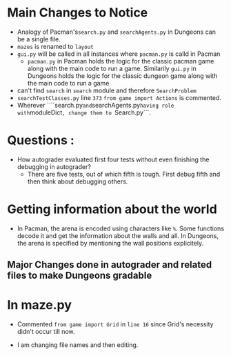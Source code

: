 # Main Changes to Notice
* Analogy of Pacman's```search.py``` and ```searchAgents.py``` in Dungeons can be a single file. 
* ```mazes``` is renamed to ```layout```
* ```gui.py``` will be called in all instances where ```pacman.py``` is calld in Pacman
	* ```pacman.py``` in Pacman holds the logic for the classic pacman game along with the main code to run a game. Similarily ```gui.py``` in Dungeons holds the logic for the classic dungeon game along with the main code to run a game
* can't find ```search``` in ```search``` module and therefore ```SearchProblem```
* ```searchTestClasses.py``` line ```373``` ```from game import Actions``` is commented. 
* Wherever ````search.py``` and ```searchAgents.py``` having role with ```moduleDict```, change them to ```Search.py```. 
# Questions : 
* How autograder evaluated first four tests without even finishing the debugging in autograder? 
	* There are five tests, out of which fifth is tough. First debug fifth and then think about debugging others. 

# Getting information about the world 
* In Pacman, the arena is encoded using characters like ```%```. Some functions decode it and get the information about the walls and all. In Dungeons, the arena is specified by mentioning the wall positions explicitely.


## Major Changes done in autograder and related files to make Dungeons gradable

# In maze.py
* Commented ```from game import Grid``` in ```line 16``` since Grid's necessity didn't occur till now. 

* I am changing file names and then editing. 
